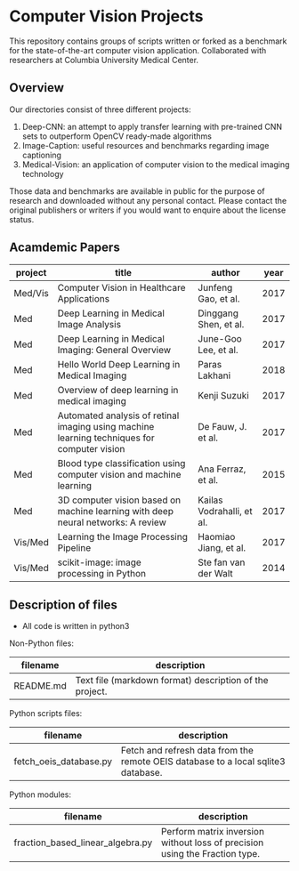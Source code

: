 Computer Vision Projects
==========

This repository contains groups of scripts written or forked as a benchmark for 
the state-of-the-art computer vision application. Collaborated with researchers at Columbia University Medical Center.

Overview
--------

Our directories consist of three different projects:

1. Deep-CNN: an attempt to apply transfer learning with pre-trained CNN sets to outperform OpenCV ready-made algorithms
2. Image-Caption: useful resources and benchmarks regarding image captioning
3. Medical-Vision: an application of computer vision to the medical imaging technology

Those data and benchmarks are available in public for the purpose of research and downloaded without any personal contact. Please contact the original publishers or writers if you would want to enquire about the license status. 

Acamdemic Papers
------------

project | title                                                 |  author                             |        year
--------|-------------------------------------------------------|-------------------------------------|-----------------
Med/Vis | Computer Vision in Healthcare Applications            | Junfeng Gao, et al.                 | 2017
Med     | Deep Learning in Medical Image Analysis               | Dinggang Shen, et al.               | 2017
Med     | Deep Learning in Medical Imaging: General Overview    | June-Goo Lee, et al.                | 2017
Med     | Hello World Deep Learning in Medical Imaging          | Paras Lakhani                       | 2018
Med     | Overview of deep learning in medical imaging          | Kenji Suzuki                        | 2017
Med     | Automated analysis of retinal imaging using machine learning techniques for computer vision | De Fauw, J. et al.                        | 2017
Med     | Blood type classification using computer vision and machine learning | Ana Ferraz, et al.   | 2015
Med     | 3D computer vision based on machine learning with deep neural networks: A review            | Kailas Vodrahalli, et al.                       | 2017
Vis/Med | Learning the Image Processing Pipeline                | Haomiao Jiang, et al.               | 2017
Vis/Med | scikit-image: image processing in Python              | Ste ́fan van der Walt                | 2014


Description of files
--------------------

- All code is written in python3

Non-Python files:

filename                          |  description
----------------------------------|------------------------------------------------------------------------------------
README.md                         |  Text file (markdown format) description of the project.

Python scripts files:

filename                          |  description
----------------------------------|------------------------------------------------------------------------------------
fetch_oeis_database.py            |  Fetch and refresh data from the remote OEIS database to a local sqlite3 database.

Python modules:

filename                          |  description
----------------------------------|------------------------------------------------------------------------------------
fraction_based_linear_algebra.py  |  Perform matrix inversion without loss of precision using the Fraction type.


